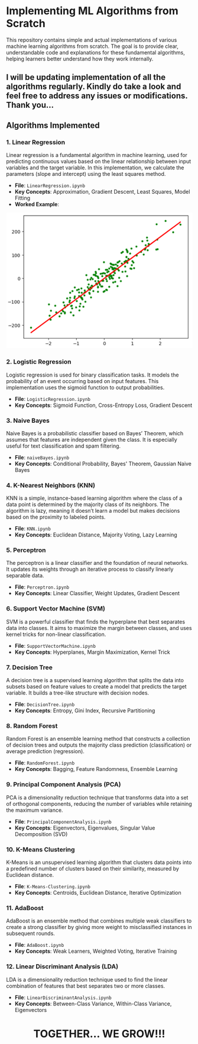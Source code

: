 # Implementing ML Algorithms from Scratch

This repository contains simple and actual implementations of various machine learning algorithms from scratch. The goal is to provide clear, understandable code and explanations for these fundamental algorithms, helping learners better understand how they work internally.

## I will be updating implementation of all the algorithms regularly. Kindly do take a look and feel free to address any issues or modifications. Thank you...

## Algorithms Implemented

### 1. **Linear Regression**
Linear regression is a fundamental algorithm in machine learning, used for predicting continuous values based on the linear relationship between input variables and the target variable. In this implementation, we calculate the parameters (slope and intercept) using the least squares method.

- **File**: `LinearRegression.ipynb`
- **Key Concepts**: Approximation, Gradient Descent, Least Squares, Model Fitting
- **Worked Example**:


<p align="center">
  <img src="images/linear_reg.png" alt="Linear Regression Image">
</p>



### 2. **Logistic Regression**
Logistic regression is used for binary classification tasks. It models the probability of an event occurring based on input features. This implementation uses the sigmoid function to output probabilities.

- **File**: `LogisticRegression.ipynb`
- **Key Concepts**: Sigmoid Function, Cross-Entropy Loss, Gradient Descent

### 3. **Naive Bayes**
Naive Bayes is a probabilistic classifier based on Bayes’ Theorem, which assumes that features are independent given the class. It is especially useful for text classification and spam filtering.

- **File**: `naiveBayes.ipynb`
- **Key Concepts**: Conditional Probability, Bayes' Theorem, Gaussian Naive Bayes

### 4. **K-Nearest Neighbors (KNN)**
KNN is a simple, instance-based learning algorithm where the class of a data point is determined by the majority class of its neighbors. The algorithm is lazy, meaning it doesn’t learn a model but makes decisions based on the proximity to labeled points.

- **File**: `KNN.ipynb`
- **Key Concepts**: Euclidean Distance, Majority Voting, Lazy Learning

### 5. **Perceptron**
The perceptron is a linear classifier and the foundation of neural networks. It updates its weights through an iterative process to classify linearly separable data.

- **File**: `Perceptron.ipynb`
- **Key Concepts**: Linear Classifier, Weight Updates, Gradient Descent

### 6. **Support Vector Machine (SVM)**
SVM is a powerful classifier that finds the hyperplane that best separates data into classes. It aims to maximize the margin between classes, and uses kernel tricks for non-linear classification.

- **File**: `SupportVectorMachine.ipynb`
- **Key Concepts**: Hyperplanes, Margin Maximization, Kernel Trick

### 7. **Decision Tree**
A decision tree is a supervised learning algorithm that splits the data into subsets based on feature values to create a model that predicts the target variable. It builds a tree-like structure with decision nodes.

- **File**: `DecisionTree.ipynb`
- **Key Concepts**: Entropy, Gini Index, Recursive Partitioning

### 8. **Random Forest**
Random Forest is an ensemble learning method that constructs a collection of decision trees and outputs the majority class prediction (classification) or average prediction (regression).

- **File**: `RandomForest.ipynb`
- **Key Concepts**: Bagging, Feature Randomness, Ensemble Learning

### 9. **Principal Component Analysis (PCA)**
PCA is a dimensionality reduction technique that transforms data into a set of orthogonal components, reducing the number of variables while retaining the maximum variance.

- **File**: `PrincipalComponentAnalysis.ipynb`
- **Key Concepts**: Eigenvectors, Eigenvalues, Singular Value Decomposition (SVD)

### 10. **K-Means Clustering**
K-Means is an unsupervised learning algorithm that clusters data points into a predefined number of clusters based on their similarity, measured by Euclidean distance.

- **File**: `K-Means-Clustering.ipynb`
- **Key Concepts**: Centroids, Euclidean Distance, Iterative Optimization

### 11. **AdaBoost**
AdaBoost is an ensemble method that combines multiple weak classifiers to create a strong classifier by giving more weight to misclassified instances in subsequent rounds.

- **File**: `AdaBoost.ipynb`
- **Key Concepts**: Weak Learners, Weighted Voting, Iterative Training

### 12. **Linear Discriminant Analysis (LDA)**
LDA is a dimensionality reduction technique used to find the linear combination of features that best separates two or more classes.

- **File**: `LinearDiscriminantAnalysis.ipynb`
- **Key Concepts**: Between-Class Variance, Within-Class Variance, Eigenvectors


<p align="center">
  <b align="center">
    <h1 align="center">TOGETHER... WE GROW!!!</h1>
  </b>
</p>





